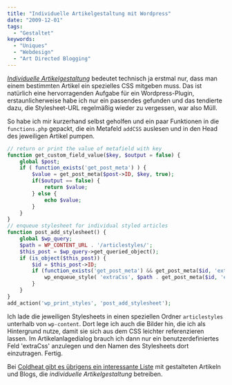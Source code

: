 ```yaml
---
title: "Indi­vi­du­elle Arti­kel­ge­stal­tung mit Wordpress"
date: "2009-12-01"
tags:
  - "Gestaltet"
keywords:
  - "Uniques"
  - "Webdesign"
  - "Art Directed Blogging"
---
```


[_Indi­vi­du­elle Arti­kel­ge­stal­tung_](http://anmutunddemut.de/2009/11/25/individuelle-artikelgestaltung) bedeutet technisch ja erstmal nur, dass man einem bestimmten Artikel ein spezielles CSS mitgeben muss. Das ist natürlich eine hervorragenden Aufgabe für ein Wordpress-Plugin, erstaunlicherweise habe ich nur ein passendes gefunden und das tendierte dazu, die Stylesheet-URL regelmäßig wieder zu vergessen, war also Müll.

So habe ich mir kurzerhand selbst geholfen und ein paar Funktionen in die `functions.php` gepackt, die ein Metafeld `addCSS` auslesen und in den Head des jeweiligen Artikel pumpen.

```php
// return or print the value of metafield with key
function get_custom_field_value($key, $output = false) {
    global $post;
    if ( function_exists('get_post_meta') ) {
        $value = get_post_meta($post->ID, $key, true);
        if($output == false) {
            return $value;
        } else {
            echo $value;
        }
    }
}
// enqueue stylesheet for individual styled articles
function post_add_stylesheet() {
    global $wp_query;
    $path = WP_CONTENT_URL . '/articlestyles/';
    $this_post = $wp_query->get_queried_object();
    if (is_object($this_post)) {
        $id = $this_post->ID;
        if (function_exists('get_post_meta') && get_post_meta($id, 'extraCss', true) != '') {
            wp_enqueue_style( 'extraCss', $path . get_post_meta($id, 'extraCss', true), array(), false, 'screen' );
        }
    }
}
add_action('wp_print_styles', 'post_add_stylesheet');
```

Ich lade die jeweiligen Stylesheets in einen speziellen Ordner `articlestyles` unterhalb von `wp-content`. Dort lege ich auch die Bilder hin, die ich als Hintergrund nutze, damit sie sich aus dem CSS leichter referenzieren lassen. Im Artikelanlagedialog brauch ich dann nur ein benutzerdefiniertes Feld 'extraCss' anzulegen und den Namen des Stylesheets dort einzutragen. Fertig.

Bei [Coldheat gibt es übrigens ein interessante Liste](http://www.coldheat.de/uniques) mit gestalteten Artikeln und Blogs, die _individuelle Artikelgestaltung_ betreiben.
